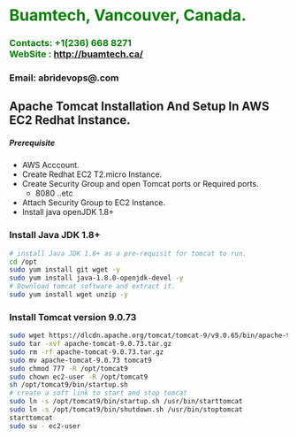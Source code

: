 #  **<span style="color:green">Buamtech, Vancouver, Canada.</span>**
### **<span style="color:green">Contacts: +1(236) 668 8271<br> WebSite : <http://buamtech.ca/></span>**
### **Email: abridevops@.com**



## Apache Tomcat Installation And Setup In AWS EC2 Redhat Instance.
##### Prerequisite
+ AWS Acccount.
+ Create Redhat EC2 T2.micro Instance.
+ Create Security Group and open Tomcat ports or Required ports.
   + 8080 ..etc
+ Attach Security Group to EC2 Instance.
+ Install java openJDK 1.8+

### Install Java JDK 1.8+ 

``` sh
# install Java JDK 1.8+ as a pre-requisit for tomcat to run.
cd /opt 
sudo yum install git wget -y
sudo yum install java-1.8.0-openjdk-devel -y
# Download tomcat software and extract it.
sudo yum install wget unzip -y
```
### Install Tomcat version 9.0.73
``` sh
sudo wget https://dlcdn.apache.org/tomcat/tomcat-9/v9.0.65/bin/apache-tomcat-9.0.73.tar.gz
sudo tar -xvf apache-tomcat-9.0.73.tar.gz
sudo rm -rf apache-tomcat-9.0.73.tar.gz
sudo mv apache-tomcat-9.0.73 tomcat9
sudo chmod 777 -R /opt/tomcat9
sudo chown ec2-user -R /opt/tomcat9
sh /opt/tomcat9/bin/startup.sh
# create a soft link to start and stop tomcat
sudo ln -s /opt/tomcat9/bin/startup.sh /usr/bin/starttomcat
sudo ln -s /opt/tomcat9/bin/shutdown.sh /usr/bin/stoptomcat
starttomcat
sudo su - ec2-user
```

